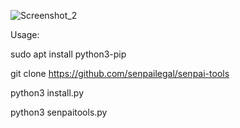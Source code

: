 

![Screenshot_2](https://github.com/senpailegal/senpai-tools/assets/103486686/f31327bc-8406-4490-8b79-98759c219fb7)

Usage:

sudo apt install python3-pip

git clone https://github.com/senpailegal/senpai-tools

python3 install.py

python3 senpaitools.py

